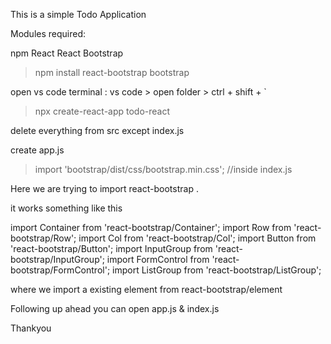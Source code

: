 This is a simple Todo Application 


Modules required:

npm
React
React Bootstrap

> npm install react-bootstrap bootstrap

open vs code terminal : vs code > open folder > ctrl + shift + ` 
> npx create-react-app todo-react

delete everything from src except index.js

create app.js


>import 'bootstrap/dist/css/bootstrap.min.css';   //inside index.js 


Here we are trying to import react-bootstrap . 

it works something like this 


import Container from 'react-bootstrap/Container';
import Row from 'react-bootstrap/Row';
import Col from 'react-bootstrap/Col';
import Button from 'react-bootstrap/Button';
import InputGroup from 'react-bootstrap/InputGroup';
import FormControl from 'react-bootstrap/FormControl';
import ListGroup from 'react-bootstrap/ListGroup';

where we import a existing element from react-bootstrap/element


Following up ahead you can open app.js & index.js 


Thankyou 


  


